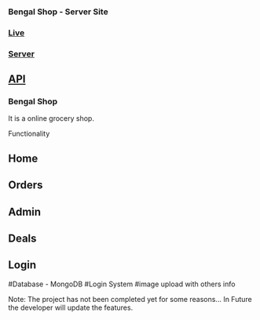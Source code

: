 ### Bengal Shop - Server Site

### [Live](https://bengalshop-buy.web.app/home)
### [Server](https://github.com/sunjid-git/bengal-shop-server)
## [API](https://obscure-mountain-99784.herokuapp.com/events)

### Bengal Shop 
It is a online grocery shop. 

Functionality
## Home
## Orders
## Admin
## Deals
## Login

#Database - MongoDB 
#Login System
#image upload with others info

Note: The project has not been completed yet for some reasons...
In Future the developer will update the features.
